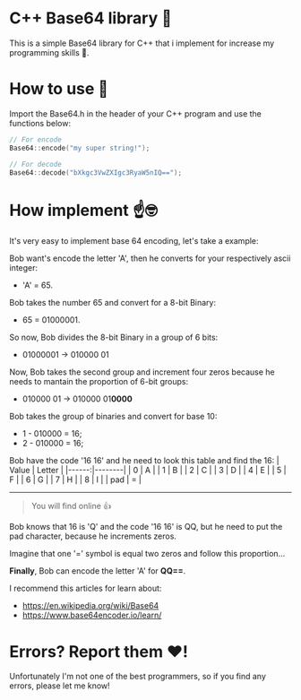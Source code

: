 # C++ Base64 library 📕
This is a simple Base64 library for C++ that i implement for increase my programming skills 💪.

# How to use 🧐
Import the Base64.h in the header of your C++ program and use the functions below:
```C++
// For encode
Base64::encode("my super string!");

// For decode
Base64::decode("bXkgc3VwZXIgc3RyaW5nIQ==");
```

# How implement ☝️🤓
It's very easy to implement base 64 encoding, let's take a example:

Bob want's encode the letter 'A', then he converts for your respectively ascii integer:
 * 'A' = 65.

Bob takes the number 65 and convert for a 8-bit Binary:
 * 65 = 01000001.

So now, Bob divides the 8-bit Binary in a group of 6 bits:
 * 01000001 -> 010000 01

Now, Bob takes the second group and increment four zeros because he needs to mantain the proportion of 6-bit groups:
 * 010000 01 -> 010000 01**0000**

Bob takes the group of binaries and convert for base 10:
 * 1 - 010000 = 16;
 * 2 - 010000 = 16;

Bob have the code '16 16' and he need to look this table and find the 16:
| Value | Letter |
|------:|--------|
|   0   |    A   |
|   1   |    B   |
|   2   |    C   |
|   3   |    D   |
|   4   |    E   |
|   5   |    F   |
|   6   |    G   |
|   7   |    H   |
|   8   |    I   |
|  pad  |    =   |

---
> You will find online 👍

Bob knows that 16 is 'Q' and the code '16 16' is QQ, but he need to put the pad character, because he increments zeros.

Imagine that one '=' symbol is equal two zeros and follow this proportion...

**Finally**, Bob can encode the letter 'A' for **QQ==**.

I recommend this articles for learn about:
+ https://en.wikipedia.org/wiki/Base64
+ https://www.base64encoder.io/learn/

# Errors? Report them ❤️!
Unfortunately I'm not one of the best programmers, so if you find any errors, please let me know!
